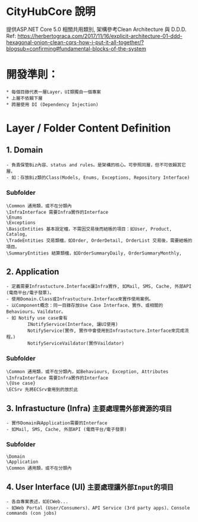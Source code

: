 ﻿# CityHubCore 說明
提供ASP.NET Core 5.0 相關共用類別, 架構參考Clean Architecture 與 D.D.D. 
Ref: https://herbertograca.com/2017/11/16/explicit-architecture-01-ddd-hexagonal-onion-clean-cqrs-how-i-put-it-all-together/?blogsub=confirming#fundamental-blocks-of-the-system

# 開發準則：
	* 每個目錄代表一層Layer，UI類獨自一個專案
	* 上層不依賴下層
	* 跨層使用 DI (Dependency Injection)

# Layer / Folder Content Definition
## 1. Domain
	- 負責保管Biz內容、status and rules。是架構的核心。可參照同層，但不可依賴其它層。
	- 如：存放Biz類的Class(Models, Enums, Exceptions, Repository Interface)
### Subfolder
	\Common 通用類，或不在分類內
	\InfraInterface 需要Infra實作的Interface
	\Enums
	\Exceptions
	\BasicEntities 基本設定檔，不需因交易後而結帳的項目：如User, Product, Catalog, 
	\TradeEntities 交易類檔，如Order, OrderDetail, OrderList 交易後，需要結帳的項目。
	\SummaryEntities 結算類檔，如OrderSummaryDaily, OrderSummaryMonthly, 

## 2. Application 
	- 定義需要Infrastucture.Interface讓Infra實作, 如Mail, SMS, Cache, 外部API (電商平台/電子發票)。
	- 使用Domain.Class或Infrastucture.Interface來實作使用案例。
	- 以Component概念：同一目錄存放Use Case Interface、實作、或相關的Behaviours，Vaildator。
	- 如 Notify use case會有
			INotifyService(Interface, 讓UI使用)
			NotifyService(實作, 實作中會使用到Infrastucture.Interface來完成流程。)
			NotifyServiceVaildator(實作Vaildator)
###	Subfolder
	\Common 通用類，或不在分類內，如Behaviours, Exception, Attributes
	\InfraInterface 需要Infra實作的Interface
	\{Use case}
	\ECSrv 先將ECSrv會用到的放於此

## 3. Infrastucture (Infra) `主要處理需外部資源的項目`
	- 實作Domain與Application需要的Interface
	- 如Mail, SMS, Cache, 外部API (電商平台/電子發票)
###	Subfolder
	\Domain
	\Application
	\Common 通用類，或不在分類內

## 4. User Interface (UI) `主要處理讓外部Input的項目`
	- 各自專案表述，如ECWeb...
	- 如Web Portal (User/Consumers)、API Service (3rd party apps)、Console commands (con jobs)
